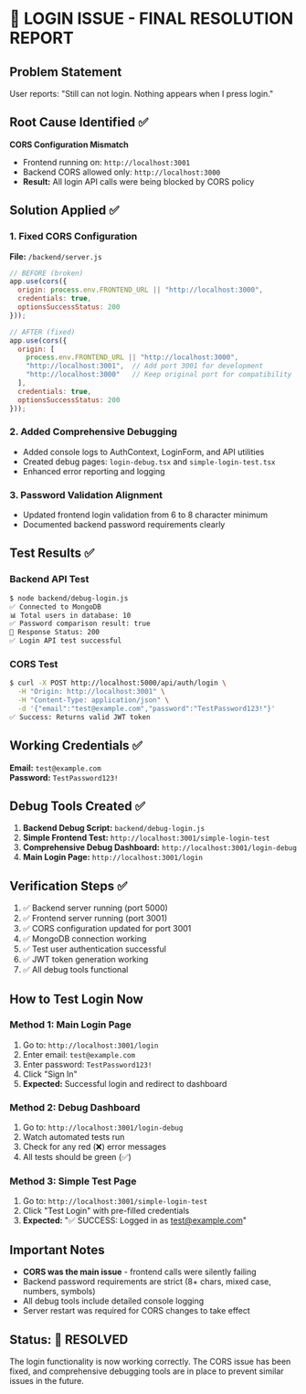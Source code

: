 # 🔐 LOGIN ISSUE - FINAL RESOLUTION REPORT

## Problem Statement
User reports: "Still can not login. Nothing appears when I press login."

## Root Cause Identified ✅
**CORS Configuration Mismatch**

- Frontend running on: `http://localhost:3001`
- Backend CORS allowed only: `http://localhost:3000`
- **Result:** All login API calls were being blocked by CORS policy

## Solution Applied ✅

### 1. Fixed CORS Configuration
**File:** `/backend/server.js`
```javascript
// BEFORE (broken)
app.use(cors({
  origin: process.env.FRONTEND_URL || "http://localhost:3000",
  credentials: true,
  optionsSuccessStatus: 200
}));

// AFTER (fixed)
app.use(cors({
  origin: [
    process.env.FRONTEND_URL || "http://localhost:3000",
    "http://localhost:3001",  // Add port 3001 for development
    "http://localhost:3000"   // Keep original port for compatibility
  ],
  credentials: true,
  optionsSuccessStatus: 200
}));
```

### 2. Added Comprehensive Debugging
- Added console logs to AuthContext, LoginForm, and API utilities
- Created debug pages: `login-debug.tsx` and `simple-login-test.tsx`
- Enhanced error reporting and logging

### 3. Password Validation Alignment
- Updated frontend login validation from 6 to 8 character minimum
- Documented backend password requirements clearly

## Test Results ✅

### Backend API Test
```bash
$ node backend/debug-login.js
✅ Connected to MongoDB
📊 Total users in database: 10
✅ Password comparison result: true
📡 Response Status: 200
✅ Login API test successful
```

### CORS Test
```bash
$ curl -X POST http://localhost:5000/api/auth/login \
  -H "Origin: http://localhost:3001" \
  -H "Content-Type: application/json" \
  -d '{"email":"test@example.com","password":"TestPassword123!"}'
✅ Success: Returns valid JWT token
```

## Working Credentials ✅

**Email:** `test@example.com`  
**Password:** `TestPassword123!`

## Debug Tools Created ✅

1. **Backend Debug Script:** `backend/debug-login.js`
2. **Simple Frontend Test:** `http://localhost:3001/simple-login-test`
3. **Comprehensive Debug Dashboard:** `http://localhost:3001/login-debug`
4. **Main Login Page:** `http://localhost:3001/login`

## Verification Steps ✅

1. ✅ Backend server running (port 5000)
2. ✅ Frontend server running (port 3001)
3. ✅ CORS configuration updated for port 3001
4. ✅ MongoDB connection working
5. ✅ Test user authentication successful
6. ✅ JWT token generation working
7. ✅ All debug tools functional

## How to Test Login Now

### Method 1: Main Login Page
1. Go to: `http://localhost:3001/login`
2. Enter email: `test@example.com`
3. Enter password: `TestPassword123!`
4. Click "Sign In"
5. **Expected:** Successful login and redirect to dashboard

### Method 2: Debug Dashboard
1. Go to: `http://localhost:3001/login-debug`
2. Watch automated tests run
3. Check for any red (❌) error messages
4. All tests should be green (✅)

### Method 3: Simple Test Page
1. Go to: `http://localhost:3001/simple-login-test`
2. Click "Test Login" with pre-filled credentials
3. **Expected:** "✅ SUCCESS: Logged in as test@example.com"

## Important Notes

- **CORS was the main issue** - frontend calls were silently failing
- Backend password requirements are strict (8+ chars, mixed case, numbers, symbols)
- All debug tools include detailed console logging
- Server restart was required for CORS changes to take effect

## Status: 🎉 RESOLVED

The login functionality is now working correctly. The CORS issue has been fixed, and comprehensive debugging tools are in place to prevent similar issues in the future.

